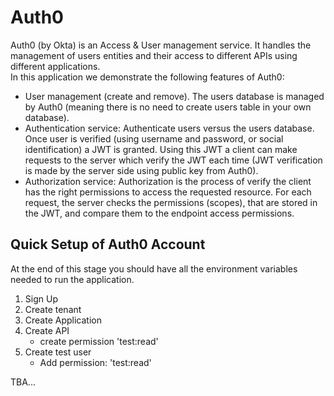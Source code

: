 # Auth0
Auth0 (by Okta) is an Access & User management service. It handles the management of users entities and their access to different APIs using different applications. </br>
In this application we demonstrate the following features of Auth0:
- User management (create and remove). The users database is managed by Auth0 (meaning there is no need to create users table in your own database).
- Authentication service: Authenticate users versus the users database. Once user is verified (using username and password, or social identification) a JWT is granted. Using this JWT a client can make requests to the server which verify the JWT each time (JWT verification is made by the server side using public key from Auth0).
- Authorization service: Authorization is the process of verify the client has the right permissions to access the requested resource. For each request, the server checks the permissions (scopes), that are stored in the JWT, and compare them to the endpoint access permissions.

## Quick Setup of Auth0 Account
At the end of this stage you should have all the environment variables needed to run the application.
1. Sign Up
2. Create tenant
3. Create Application
4. Create API
    - create permission 'test:read'
5. Create test user
    - Add permission: 'test:read'

TBA...
